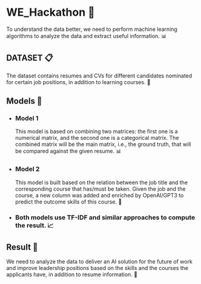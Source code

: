 # WE_Hackathon 🚀
To understand the data better, we need to perform machine learning algorithms to analyze the data and extract useful information. 📊

## DATASET 📋
The dataset contains resumes and CVs for different candidates nominated for certain job positions, in addition to learning courses. 📄

## Models 🤖
- ### Model 1
  This model is based on combining two matrices: the first one is a numerical matrix, and the second one is a categorical matrix. The combined matrix will be the main matrix, i.e., the ground truth, that will be compared against the given resume. 📊
- ### Model 2
  This model is built based on the relation between the job title and the corresponding course that has/must be taken. Given the job and the course, a new column was added and enriched by OpenAI/GPT3 to predict the outcome skills of this course. 🤝
- ### Both models use TF-IDF and similar approaches to compute the result. 📈

## Result 🎯
We need to analyze the data to deliver an AI solution for the future of work and improve leadership positions based on the skills and the courses the applicants have, in addition to resume information. 🌟

